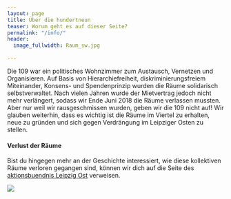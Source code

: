 ```yaml
---
layout: page
title: Über die hundertneun
teaser: Worum geht es auf dieser Seite?
permalink: "/info/"
header:
  image_fullwidth: Raum_sw.jpg

---
```

Die 109 war ein politisches Wohnzimmer zum Austausch, Vernetzen und Organisieren. Auf Basis von Hierarchiefreiheit, diskriminierungsfreiem Miteinander, Konsens- und Spendenprinzip wurden die Räume solidarisch selbstverwaltet. Nach vielen Jahren wurde der Mietvertrag jedoch nicht mehr verlängert, sodass wir Ende Juni 2018 die Räume verlassen mussten. Aber nur weil wir rausgeschmissen wurden, geben wir die 109 nicht auf! Wir glauben weiterhin, dass es wichtig ist die Räume im Viertel zu erhalten, neue zu gründen und sich gegen Verdrängung im Leipziger Osten zu stellen.

#### Verlust der Räume

Bist du hingegen mehr an der Geschichte interessiert, wie diese kollektiven Räume verloren gegangen sind, können wir dich auf die Seite des [aktionsbuendnis Leipzig Ost](http://aktionsbuendnis.blogsport.eu/infos-zum-konflikt/) verweisen.

![](http://aktionsbuendnis.blogsport.eu/files/2018/06/cropped-transpi_entwurf1-01-1.jpg)